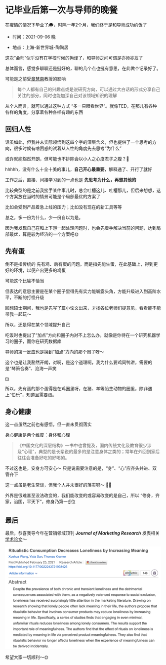 # 记毕业后第一次与导师的晚餐


在疫情的情况下毕业了🎓，时隔一年2个月，我们终于是和导师成功约饭了

<!--more-->


- 时间：2021-09-06 晚

- 地点：上海-新世界城-陶陶居


这次“会师”似乎没有在学校时候的拘谨了，和导师之间可谓是亦师亦友了

总体而言，感觉多聊聊还是挺好的，聊的几个点也挺有意思，在此做个记录好了。

可能是之前受[章慧南](https://faculty.ecnu.edu.cn/_s35/zhn/main.psp)教授的影响

> 每个人都有自己的兴趣点或是说研究方向，可以通过大白话的形式分享自己关注的部分，同时也能加深自己对该领域知识的理解

从个人而言，就可以通过这种方式 “多一只眼看世界”。就像TED，在那儿有各种各样的角度，分享着各种各样有趣的东西

## 回归人性

话虽如此，但我并未实际领悟到这四个字的深层含义，但也提供了一个思考的方向，很多时候有啥困惑的试着从人性的角度先去思考“为什么”

或许就能豁然开朗，但可能也不排除会以小人之心度君子之腹？🤔

hhhhh，没有什么十全十美的事儿，**自己开心最重要**，解释通了、开行了就好

工作之后，直接、间接学习到的一点也是 **先思考为什么，再想其他的**

比较典型的是之前我接手某件事儿时，总会吐槽这儿、吐槽那儿，但后来想想，这个方案放在当时的情景可能是个局部最优的方案了

比如会受到产品着急上线的压力；比如没有现在的新工具等等

总之，多一份为什么，少一份自以为是。

因为我发现自己在和上下游一起处理问题时，也会先着手解决当前的问题，达到局部最优，算是较为经济的一个方案吧🌞

## 先有蛋

倒不是指传统的 先有鸡、后有蛋的问题。而是指先能生蛋，在此基础上，得到更好的环境，以便产出更多的鸡蛋

可能这个比喻不恰当

但表达的意思主要是在某个圈子里得先有实力能崭露头角，方能升级进入到高阶水平，不断的打怪升级

回想硕士期间，我也是先写了篇小论文出来，才找各位老师们提意见，看看能不能带我一起玩～

所以，还是得在某个领域提升自己

吃饭时也提出了“加点”方向和圈子内对不上怎么办，就像是你待在一个研究机器学习的圈子，而你在研究数据库

导师的第一反应也是换到“加点”方向的那个圈子呀～

这个也是让我豁然开朗，对啊，是这个道理啊，我为什么要鸡同鸭讲，需要的是“琴箫合奏”、沧海一声笑


[m](https://music.163.com/song?id=170749)

所以，先有蛋的那个蛋得是在鸡圈里呀，在猪、羊等胎生动物的圈里，除非遇上“伯乐”，知道且需要蛋。

## 身心健康

这一点虽然之前也有感悟，但一直未贯彻落实

身心健康是两个维度：身体和心理

> 《中国文化的深层结构》一书中也曾提及，国内传统文化及教育很少涉及“心理”，典型的是长辈说的最多的是注意身体之类的；常年在外回到家后往往会准备好吃的好喝的。

不过这也是，安身方可安心～ 只是说需要注意的是，“身”、“心”应齐头并进、双管齐下

这一点虽是老生常谈，但我个人并未很好的落实呀～ 🤦‍♂️

外界是很难甚至没法改变的，我们能改变的或容易改变的是自己，所以 “修身，齐家，治国，平天下”，修身乃第一☝️位


## 最后

最后，恭喜我导今年在营销领域顶刊 ***Journal of Marketing Research*** 发表相关[学术论文](https://journals.sagepub.com/doi/abs/10.1177/0022243721993426)～

![paper](https://raw.githubusercontent.com/unclehuzi/pic/master/images/20210907115859.png)

希望大家一切顺利～🌞


















<head> 
    <script defer src="https://use.fontawesome.com/releases/v5.0.13/js/all.js"></script> 
    <script defer src="https://use.fontawesome.com/releases/v5.0.13/js/v4-shims.js"></script> 
</head> 
<link rel="stylesheet" href="https://use.fontawesome.com/releases/v5.0.13/css/all.css">
